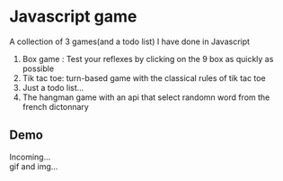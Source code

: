 
# Javascript game

A collection of 3 games(and a todo list) I have done in Javascript

1. Box game : Test your reflexes by clicking on the 9 box as quickly as possible
2. Tik tac toe: turn-based game with the classical rules of tik tac toe
3. Just a todo list...
4. The hangman game with an api that select randomn word from the french dictonnary


## Demo

Incoming...\
gif and img...
